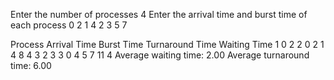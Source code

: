 Enter the number of processes
4
Enter the arrival time and burst time of each process
0 2
1 4
2 3
5 7

Process	Arrival Time	Burst Time	Turnaround Time	Waiting Time
1	0		2		2		0
2	1		4		8		4
3	2		3		3		0
4	5		7		11		4
Average waiting time: 2.00
Average turnaround time: 6.00
